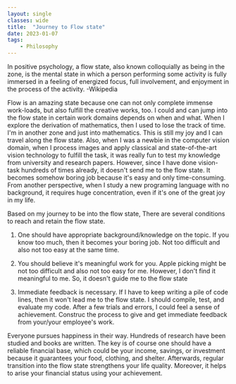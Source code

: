 ```yaml
---
layout: single
classes: wide
title:  "Journey to Flow state"
date: 2023-01-07
tags:
    - Philosophy
---
```


In positive psychology, a flow state, also known colloquially as being in the zone, is the mental state in which a person performing some activity is fully immersed in a feeling of energized focus, full involvement, and enjoyment in the process of the activity. -Wikipedia 

Flow is an amazing state because one can not only complete immense work-loads, but also fulfill the creative works, too.
I could and can jump into the flow state in certain work domains depends on when and what.
When I explore the derivation of mathematics, then I used to lose the track of time.
I'm in another zone and just into mathematics. This is still my joy and I can travel along the flow state.
Also, when I was a newbie in the computer vision domain, when I process images and apply classical and state-of-the-art vision technology to fulfill the task,
it was really fun to test my knowledge from university and research papers.
However, since I have done vision-task hundreds of times already, it doesn't send me to the flow state. 
It becomes somehow boring job because it's easy and only time-consuming.
From another perspective, when I study a new programing language with no background, it requires huge concentration, even if it's one of the great joy in my life.

Based on my journey to be into the flow state,
There are several conditions to reach and retain the flow state.

1. One should have appropriate background/knowledge on the topic. If you know too much, then it becomes your boring job. 
Not too difficult and also not too easy at the same time.

2. You should believe it's meaningful work for you. Apple picking might be not too difficult and also not too easy for me. 
However, I don't find it meaningful to me. So, it doesn't guide me to the flow state

3. Immediate feedback is necessary. If I have to keep writing a pile of code lines, then it won't lead me to the flow state.
I should compile, test, and evaluate my code. After a few trials and errors, I could feel a sense of achievement.
Construc the process to give and get immediate feedback from your/your employee's work.

Everyone pursues happiness in their way. 
Hundreds of research have been studied and books are written.
The key is of course one should have a reliable financial base, which could be your income, savings, or investment because it guarantees your food, clothing, and shelter.
Afterwards, regular transition into the flow state strengthens your life quality.
Moreover, it helps to arise your financial status using your achievement.